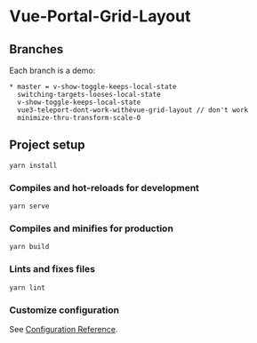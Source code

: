 # Vue-Portal-Grid-Layout


## Branches

Each branch is a demo:
```
* master = v-show-toggle-keeps-local-state
  switching-targets-looses-local-state
  v-show-toggle-keeps-local-state
  vue3-teleport-dont-work-withèvue-grid-layout // don't work
  minimize-thru-transform-scale-0
 ```

## Project setup
```
yarn install
```

### Compiles and hot-reloads for development
```
yarn serve
```

### Compiles and minifies for production
```
yarn build
```

### Lints and fixes files
```
yarn lint
```

### Customize configuration
See [Configuration Reference](https://cli.vuejs.org/config/).
